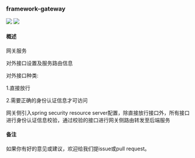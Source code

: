### framework-gateway

![](https://img.shields.io/badge/language-java-orange.svg) ![](https://img.shields.io/badge/build-%20passing-brightgreen.svg)

#### 概述

网关服务

对外接口设置及服务路由信息

对外接口种类:

1.直接放行

2.需要正确的身份认证信息才可访问

网关侧引入spring security resource server配置，除直接放行接口外，所有接口进行身份认证信息校验，通过校验的接口进行网关侧路由转发至后端服务

#### 备注

如果你有好的意见或建议，欢迎给我们提issue或pull request。